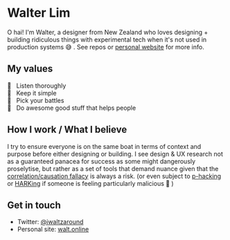 <div align="center">
	<br>
	<a href="https://raw.githubusercontent.com/waltzaround/waltzaround/master/header.svg">
		<svg src="header.svg" width="800" height="400">
	</a>
	<br>
</div>

# Walter Lim 

O hai! I'm Walter, a designer from New Zealand who loves designing + building ridiculous things with experimental tech when it's not used in production systems 😅 .  See repos or [personal website](https://walt.online) for more info. 

## My values
🦄  &nbsp;&nbsp;Listen thoroughly<br>
🧐  &nbsp;&nbsp;Keep it simple<br>
🤺  &nbsp;&nbsp;Pick your battles<br>
💩  &nbsp;&nbsp;Do awesome good stuff that helps people

## How I work / What I believe 
I try to ensure everyone is on the same boat in terms of context and purpose before either designing or building. I see design & UX research not as a guaranteed panacea for success as some might dangerously proselytise, but rather as a set of tools that demand nuance given that the [correlation/causation fallacy](https://en.wikipedia.org/wiki/Correlation_does_not_imply_causation) is always a risk. (or even subject to [p-hacking](https://en.wikipedia.org/wiki/Data_dredging) or [HARKing](https://journals.sagepub.com/doi/10.1207/s15327957pspr0203_4) if someone is feeling particularly malicious 🤮 ) 

## Get in touch
- Twitter: [@iwaltzaround](https://twitter.com/iwaltzaround)
- Personal site: [walt.online](https://walt.online/)
